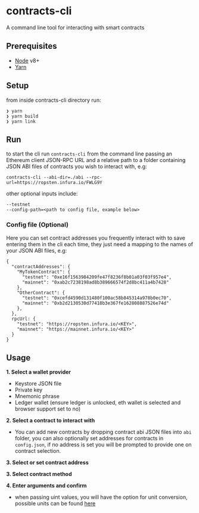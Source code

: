 # contracts-cli

A command line tool for interacting with smart contracts

## Prerequisites

- [Node](https://nodejs.org/en/) v8+
- [Yarn](https://yarnpkg.com/lang/en/docs/install)

## Setup

from inside contracts-cli directory run:

```
❯ yarn
❯ yarn build
❯ yarn link
```

## Run

to start the cli run `contracts-cli` from the command line passing an Ethereum client JSON-RPC URL and a relative path to a folder containing JSON ABI files of contracts you wish to interact with, e.g:

```
contracts-cli --abi-dir=./abi --rpc-url=https://ropsten.infura.io/FWLG9Y
```

other optional inputs include:

```
--testnet
--config-path=<path to config file, example below>
```

### Config file (Optional)

Here you can set contract addresses you frequently interact with to save entering them in the cli each time, they just need a mapping to the names of your JSON ABI files, e.g:

```
{
  "contractAddresses": {
    "MyTokenContract": {
      "testnet": "0xe16f1563984209fe47f8236f8b01a03f03f957e4",
      "mainnet": "0xab2c7238198ad8b389666574f2d8bc411a4b7428"
    },
    "OtherContract": {
      "testnet": "0xcefd4590d131480f100ac58b845314a978b0ec70",
      "mainnet": "0xb2d2130530d77418b3e367fe162808887526e74d"
    },
  },
  rpcUrl: {
    "testnet": "https://ropsten.infura.io/<KEY>",
    "mainnet": "https://mainnet.infura.io/<KEY>"
  }
}
```

## Usage

**1. Select a wallet provider**

- Keystore JSON file
- Private key
- Mnemonic phrase
- Ledger wallet (ensure ledger is unlocked, eth wallet is selected and browser support set to no)

**2. Select a contract to interact with**

- You can add new contracts by dropping contract abi JSON files into `abi` folder, you can also optionally set addresses for contracts in `config.json`, if no address is set you will be prompted to provide one on contract selection.

**3. Select or set contract address**

**3. Select contract method**

**4. Enter arguments and confirm**

- when passing uint values, you will have the option for unit conversion, possible units can be found [here](https://github.com/ethereum/wiki/wiki/JavaScript-API#web3towei)
